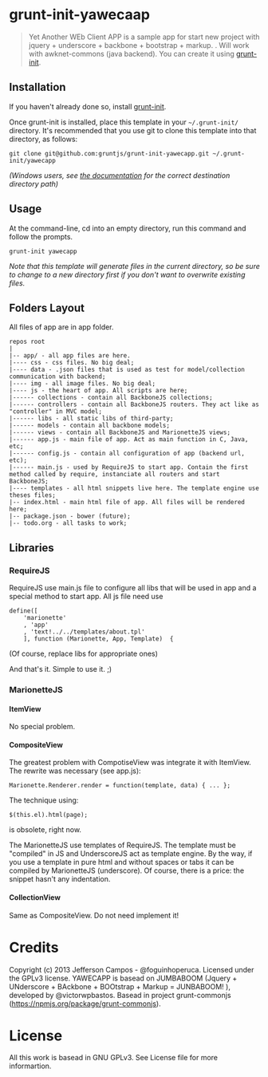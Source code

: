 # grunt-init-yawecaap

> Yet Another WEb Client APP is a sample app for start new project with  jquery + underscore + backbone + bootstrap + markup. . Will work with awknet-commons (java backend). You can create it using [grunt-init][].

[grunt-init]: http://gruntjs.com/project-scaffolding

## Installation
If you haven't already done so, install [grunt-init][].

Once grunt-init is installed, place this template in your `~/.grunt-init/` directory. It's recommended that you use git to clone this template into that directory, as follows:

```
git clone git@github.com:gruntjs/grunt-init-yawecapp.git ~/.grunt-init/yawecapp
```

_(Windows users, see [the documentation][grunt-init] for the correct destination directory path)_

## Usage

At the command-line, cd into an empty directory, run this command and follow the prompts.

```
grunt-init yawecapp
```

_Note that this template will generate files in the current directory, so be sure to change to a new directory first if you don't want to overwrite existing files._

## Folders Layout

All files of app are in app folder.

	repos root
	|
	|-- app/ - all app files are here.
	|---- css - css files. No big deal;
	|---- data - .json files that is used as test for model/collection communication with backend;
	|---- img - all image files. No big deal;
	|---- js - the heart of app. All scripts are here;
	|------ collections - contain all BackboneJS collections;
	|------ controllers - contain all BackboneJS routers. They act like as "controller" in MVC model;
	|------ libs - all static libs of third-party;
	|------ models - contain all backbone models;
	|------ views - contain all BackboneJS and MarionetteJS views;
	|------ app.js - main file of app. Act as main function in C, Java, etc;
	|------ config.js - contain all configuration of app (backend url, etc);
	|------ main.js - used by RequireJS to start app. Contain the first method called by require, instanciate all routers and start BackboneJS;
	|---- templates - all html snippets live here. The template engine use theses files;
	|-- index.html - main html file of app. All files will be rendered here;
	|-- package.json - bower (future);
	|-- todo.org - all tasks to work;

## Libraries

### RequireJS

RequireJS use main.js file to configure all libs that will be used in app and a special method to start app. All js file need use

	define([
		'marionette'
		, 'app'
		, 'text!../../templates/about.tpl'
		], function (Marionette, App, Template)  {

(Of course, replace libs for appropriate ones)

And that's it. Simple to use it. ;)

### MarionetteJS

#### ItemView

No special problem.

#### CompositeView

The greatest problem with CompotiseView was integrate it with ItemView. The rewrite was necessary  (see app.js):

	Marionette.Renderer.render = function(template, data) { ... };

The technique using:

	$(this.el).html(page);

is obsolete, right now.

The MarionetteJS use templates of RequireJS. The template must be "compiled" in JS and UnderscoreJS act as template engine.
By the way, if you use a template in pure html and without spaces or tabs it can be compiled by MarionetteJS (underscore). Of course, there is a price: the snippet hasn't any indentation.

#### CollectionView

Same as CompositeView. Do not need implement it!

# Credits

Copyright (c) 2013 Jefferson Campos - @foguinhoperuca. Licensed under the GPLv3 license.
YAWECAPP is basead on JUMBABOOM (Jquery + UNderscore + BAckbone + BOOtstrap + Markup = JUNBABOOM! ), developed by @victorwpbastos.
Basead in project grunt-commonjs (https://npmjs.org/package/grunt-commonjs).

# License

All this work is  basead in GNU GPLv3. See License file for more informartion.
